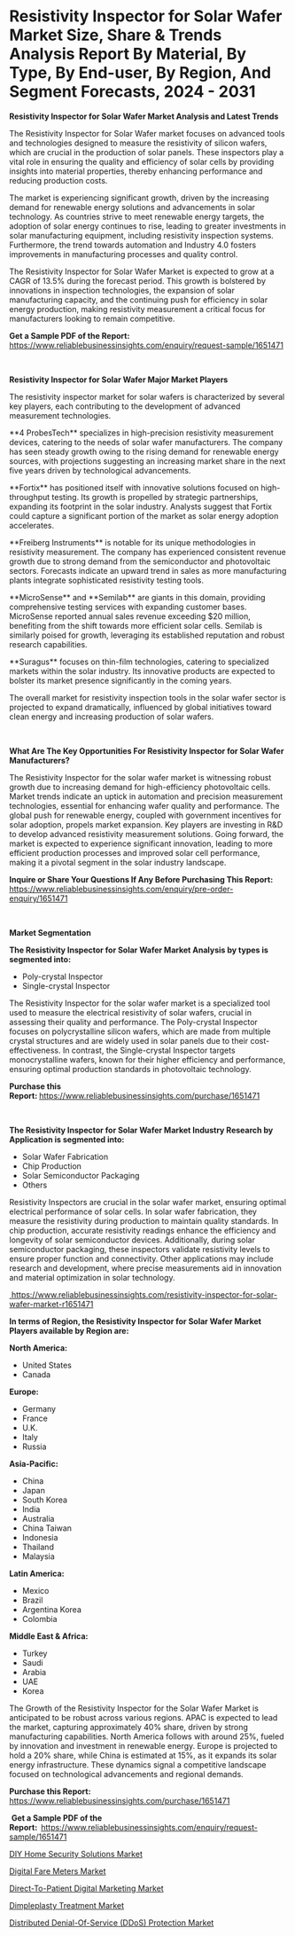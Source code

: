 <p><h1>Resistivity Inspector for Solar Wafer Market Size, Share & Trends Analysis Report By Material, By Type, By End-user, By Region, And Segment Forecasts, 2024 - 2031</h1></p><p><strong>Resistivity Inspector for Solar Wafer Market Analysis and Latest Trends</strong></p>
<p><p>The Resistivity Inspector for Solar Wafer market focuses on advanced tools and technologies designed to measure the resistivity of silicon wafers, which are crucial in the production of solar panels. These inspectors play a vital role in ensuring the quality and efficiency of solar cells by providing insights into material properties, thereby enhancing performance and reducing production costs.</p><p>The market is experiencing significant growth, driven by the increasing demand for renewable energy solutions and advancements in solar technology. As countries strive to meet renewable energy targets, the adoption of solar energy continues to rise, leading to greater investments in solar manufacturing equipment, including resistivity inspection systems. Furthermore, the trend towards automation and Industry 4.0 fosters improvements in manufacturing processes and quality control.</p><p>The Resistivity Inspector for Solar Wafer Market is expected to grow at a CAGR of 13.5% during the forecast period. This growth is bolstered by innovations in inspection technologies, the expansion of solar manufacturing capacity, and the continuing push for efficiency in solar energy production, making resistivity measurement a critical focus for manufacturers looking to remain competitive.</p></p>
<p><strong>Get a Sample PDF of the Report:&nbsp;</strong> <a href="https://www.reliablebusinessinsights.com/enquiry/request-sample/1651471?utm_campaign=1873&utm_medium=2&utm_source=Github&utm_content=ia&utm_term=08122024&utm_id=resistivity-inspector-for-solar-wafer">https://www.reliablebusinessinsights.com/enquiry/request-sample/1651471</a></p>
<p>&nbsp;</p>
<p><strong>Resistivity Inspector for Solar Wafer Major Market Players</strong></p>
<p><p>The resistivity inspector market for solar wafers is characterized by several key players, each contributing to the development of advanced measurement technologies. </p><p>**4 ProbesTech** specializes in high-precision resistivity measurement devices, catering to the needs of solar wafer manufacturers. The company has seen steady growth owing to the rising demand for renewable energy sources, with projections suggesting an increasing market share in the next five years driven by technological advancements.</p><p>**Fortix** has positioned itself with innovative solutions focused on high-throughput testing. Its growth is propelled by strategic partnerships, expanding its footprint in the solar industry. Analysts suggest that Fortix could capture a significant portion of the market as solar energy adoption accelerates.</p><p>**Freiberg Instruments** is notable for its unique methodologies in resistivity measurement. The company has experienced consistent revenue growth due to strong demand from the semiconductor and photovoltaic sectors. Forecasts indicate an upward trend in sales as more manufacturing plants integrate sophisticated resistivity testing tools.</p><p>**MicroSense** and **Semilab** are giants in this domain, providing comprehensive testing services with expanding customer bases. MicroSense reported annual sales revenue exceeding $20 million, benefiting from the shift towards more efficient solar cells. Semilab is similarly poised for growth, leveraging its established reputation and robust research capabilities.</p><p>**Suragus** focuses on thin-film technologies, catering to specialized markets within the solar industry. Its innovative products are expected to bolster its market presence significantly in the coming years.</p><p>The overall market for resistivity inspection tools in the solar wafer sector is projected to expand dramatically, influenced by global initiatives toward clean energy and increasing production of solar wafers.</p></p>
<p>&nbsp;</p>
<p><strong>What Are The Key Opportunities For Resistivity Inspector for Solar Wafer Manufacturers?</strong></p>
<p><p>The Resistivity Inspector for the solar wafer market is witnessing robust growth due to increasing demand for high-efficiency photovoltaic cells. Market trends indicate an uptick in automation and precision measurement technologies, essential for enhancing wafer quality and performance. The global push for renewable energy, coupled with government incentives for solar adoption, propels market expansion. Key players are investing in R&D to develop advanced resistivity measurement solutions. Going forward, the market is expected to experience significant innovation, leading to more efficient production processes and improved solar cell performance, making it a pivotal segment in the solar industry landscape.</p></p>
<p><strong>Inquire or Share Your Questions If Any Before Purchasing This Report:</strong> <a href="https://www.reliablebusinessinsights.com/enquiry/pre-order-enquiry/1651471?utm_campaign=1873&utm_medium=2&utm_source=Github&utm_content=ia&utm_term=08122024&utm_id=resistivity-inspector-for-solar-wafer">https://www.reliablebusinessinsights.com/enquiry/pre-order-enquiry/1651471</a></p>
<p>&nbsp;</p>
<p><strong>Market Segmentation</strong></p>
<p><strong>The Resistivity Inspector for Solar Wafer Market Analysis by types is segmented into:</strong></p>
<p><ul><li>Poly-crystal Inspector</li><li>Single-crystal Inspector</li></ul></p>
<p><p>The Resistivity Inspector for the solar wafer market is a specialized tool used to measure the electrical resistivity of solar wafers, crucial in assessing their quality and performance. The Poly-crystal Inspector focuses on polycrystalline silicon wafers, which are made from multiple crystal structures and are widely used in solar panels due to their cost-effectiveness. In contrast, the Single-crystal Inspector targets monocrystalline wafers, known for their higher efficiency and performance, ensuring optimal production standards in photovoltaic technology.</p></p>
<p><strong>Purchase this Report:&nbsp;</strong><a href="https://www.reliablebusinessinsights.com/purchase/1651471?utm_campaign=1873&utm_medium=2&utm_source=Github&utm_content=ia&utm_term=08122024&utm_id=resistivity-inspector-for-solar-wafer">https://www.reliablebusinessinsights.com/purchase/1651471</a></p>
<p>&nbsp;</p>
<p><strong>The Resistivity Inspector for Solar Wafer Market Industry Research by Application is segmented into:</strong></p>
<p><ul><li>Solar Wafer Fabrication</li><li>Chip Production</li><li>Solar Semiconductor Packaging</li><li>Others</li></ul></p>
<p><p>Resistivity Inspectors are crucial in the solar wafer market, ensuring optimal electrical performance of solar cells. In solar wafer fabrication, they measure the resistivity during production to maintain quality standards. In chip production, accurate resistivity readings enhance the efficiency and longevity of solar semiconductor devices. Additionally, during solar semiconductor packaging, these inspectors validate resistivity levels to ensure proper function and connectivity. Other applications may include research and development, where precise measurements aid in innovation and material optimization in solar technology.</p></p>
<p><a href="https://www.reliablebusinessinsights.com/resistivity-inspector-for-solar-wafer-market-r1651471?utm_campaign=1873&utm_medium=2&utm_source=Github&utm_content=ia&utm_term=08122024&utm_id=resistivity-inspector-for-solar-wafer">&nbsp;https://www.reliablebusinessinsights.com/resistivity-inspector-for-solar-wafer-market-r1651471</a></p>
<p><strong>In terms of Region, the Resistivity Inspector for Solar Wafer Market Players available by Region are:</strong></p>
<p>
    <p> <strong> North America: </strong>
        <ul>
            <li>United States</li>
            <li>Canada</li>
        </ul>
        </p> 
    <p> <strong> Europe: </strong>
        <ul>
            <li>Germany</li>
            <li>France</li>
            <li>U.K.</li>
            <li>Italy</li>
            <li>Russia</li>
        </ul>
        </p> 
    <p> <strong> Asia-Pacific: </strong>
        <ul>
            <li>China</li>
            <li>Japan</li>
            <li>South Korea</li>
            <li>India</li>
            <li>Australia</li>
            <li>China Taiwan</li>
            <li>Indonesia</li>
            <li>Thailand</li>
            <li>Malaysia</li>
        </ul>
        </p> 
    <p> <strong> Latin America: </strong>
        <ul>
            <li>Mexico</li>
            <li>Brazil</li>
            <li>Argentina Korea</li>
            <li>Colombia</li>
        </ul>
        </p> 
    <p> <strong> Middle East & Africa: </strong>
        <ul>
            <li>Turkey</li>
            <li>Saudi</li>
            <li>Arabia</li>
            <li>UAE</li>
            <li>Korea</li>
        </ul>
    </p>
    </p>
<p><p>The Growth of the Resistivity Inspector for the Solar Wafer Market is anticipated to be robust across various regions. APAC is expected to lead the market, capturing approximately 40% share, driven by strong manufacturing capabilities. North America follows with around 25%, fueled by innovation and investment in renewable energy. Europe is projected to hold a 20% share, while China is estimated at 15%, as it expands its solar energy infrastructure. These dynamics signal a competitive landscape focused on technological advancements and regional demands.</p></p>
<p><strong>Purchase this Report: </strong><a href="https://www.reliablebusinessinsights.com/purchase/1651471?utm_campaign=1873&utm_medium=2&utm_source=Github&utm_content=ia&utm_term=08122024&utm_id=resistivity-inspector-for-solar-wafer">https://www.reliablebusinessinsights.com/purchase/1651471</a></p>
<p>&nbsp;<strong>Get a Sample PDF of the Report:&nbsp;&nbsp;</strong><a href="https://www.reliablebusinessinsights.com/enquiry/request-sample/1651471?utm_campaign=1873&utm_medium=2&utm_source=Github&utm_content=ia&utm_term=08122024&utm_id=resistivity-inspector-for-solar-wafer">https://www.reliablebusinessinsights.com/enquiry/request-sample/1651471</a></p>
<p><strong></strong></p>
<p><p><a href="https://www.linkedin.com/pulse/diy-home-security-solutions-market-analysis-size-share-trends-er7pf?utm_campaign=1873&utm_medium=2&utm_source=Github&utm_content=ia&utm_term=08122024&utm_id=resistivity-inspector-for-solar-wafer">DIY Home Security Solutions Market</a></p><p><a href="https://www.linkedin.com/pulse/t-insight-dial-ziosf?utm_campaign=1873&utm_medium=2&utm_source=Github&utm_content=ia&utm_term=08122024&utm_id=resistivity-inspector-for-solar-wafer">Digital Fare Meters Market</a></p><p><a href="https://www.linkedin.com/pulse/revenue-analysis-direct-to-patient-digital-marketing-market-ocedf?utm_campaign=1873&utm_medium=2&utm_source=Github&utm_content=ia&utm_term=08122024&utm_id=resistivity-inspector-for-solar-wafer">Direct-To-Patient Digital Marketing Market</a></p><p><a href="https://www.linkedin.com/pulse/the-sympatico-insight-9odme?utm_campaign=1873&utm_medium=2&utm_source=Github&utm_content=ia&utm_term=08122024&utm_id=resistivity-inspector-for-solar-wafer">Dimpleplasty Treatment Market</a></p><p><a href="https://www.linkedin.com/pulse/distributed-denial-of-service-ddos-protection-market-growth-segmentation-uuhbf?utm_campaign=1873&utm_medium=2&utm_source=Github&utm_content=ia&utm_term=08122024&utm_id=resistivity-inspector-for-solar-wafer">Distributed Denial-Of-Service (DDoS) Protection Market</a></p></p>